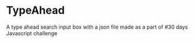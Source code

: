 # TypeAhead
A type ahead search input box with a json file made as a part of #30 days Javascript challenge
